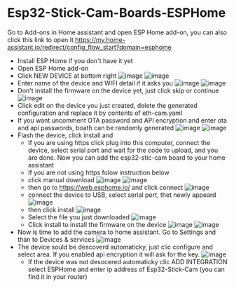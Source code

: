 # Esp32-Stick-Cam-Boards-ESPHome

Go to Add-ons in Home assistant and open ESP Home add-on, you can also click this link to open it
https://my.home-assistant.io/redirect/config_flow_start?domain=esphome

* Install ESP Home if you don't have it yet
* Open ESP Home add-on
* Click NEW DEVICE at bottom right
  ![image](https://github.com/petrak-vitek/Esp32-Stick-Cam-Boards-ESPHome/assets/76689233/c7e43185-e3d6-4bba-bd44-5adeea2c1403)
  ![image](https://github.com/petrak-vitek/Esp32-Stick-Cam-Boards-ESPHome/assets/76689233/768d3dc3-c80f-4107-9079-0b1536e8b4d1)
* Enter name of the device and WIFI detail if it asks you
  ![image](https://github.com/petrak-vitek/Esp32-Stick-Cam-Boards-ESPHome/assets/76689233/3d3865b0-3ccd-4140-8f95-477f23462080)
  ![image](https://github.com/petrak-vitek/Esp32-Stick-Cam-Boards-ESPHome/assets/76689233/a8cfe7fe-a4cf-4b9d-b006-e9dbe5a17df3)
* Don't install the firmware on the device yet, just click skip or continue
![image](https://github.com/petrak-vitek/Esp32-Stick-Cam-Boards-ESPHome/assets/76689233/dd1d7fcc-e388-415d-b237-cf9a222dbe74)
* Click edit on the device you just created, delete the generated configuration and replace it by contents of eth-cam.yaml
* If you want uncomment OTA password and API encryption and enter ota and api passwords, boath can be randomly generated
  ![image](https://github.com/petrak-vitek/Esp32-Stick-Cam-Boards-ESPHome/assets/76689233/d3351019-1d8d-41a1-bd61-0acb9fbe6724)
  ![image](https://github.com/petrak-vitek/Esp32-Stick-Cam-Boards-ESPHome/assets/76689233/9a369965-0753-4713-b4cc-6f4e6a151f68)
* Flash the device, click install and
  * If you are using https click plug into this computer, connect the device, select serial port and wait for the code to upload, and you are done. Now you can add the esp32-stic-cam board to your home assistant
  * If you are not using https folow instruction below
   * click manual download
![image](https://github.com/petrak-vitek/Esp32-Stick-Cam-Boards-ESPHome/assets/76689233/26380470-bfe0-48b0-a069-de01b1e2320b)
![image](https://github.com/petrak-vitek/Esp32-Stick-Cam-Boards-ESPHome/assets/76689233/a90f0998-8b38-4de1-b30b-047cd9eb4e9c)
   * then go to https://web.esphome.io/ and click connect
![image](https://github.com/petrak-vitek/Esp32-Stick-Cam-Boards-ESPHome/assets/76689233/4a83891f-7e3a-4083-864a-f909e016c55e)
   * connect the device to USB, select serial port, thet newly appeard
![image](https://github.com/petrak-vitek/Esp32-Stick-Cam-Boards-ESPHome/assets/76689233/c9a2e1e7-16c0-4ab9-bac0-2abfea181513)
  * then click install
![image](https://github.com/petrak-vitek/Esp32-Stick-Cam-Boards-ESPHome/assets/76689233/98251adb-80cb-4abe-a9a4-5c65870eddd8)
  * Select the file you just downloaded
![image](https://github.com/petrak-vitek/Esp32-Stick-Cam-Boards-ESPHome/assets/76689233/9692572a-dcae-4154-b3d4-260fe3df7059)
  * Click install to install the firmware on the device
![image](https://github.com/petrak-vitek/Esp32-Stick-Cam-Boards-ESPHome/assets/76689233/58978e65-b4de-4bf7-8dab-bf81dda495f6)
![image](https://github.com/petrak-vitek/Esp32-Stick-Cam-Boards-ESPHome/assets/76689233/a6ab4079-3d33-40a2-a195-c7efa78d11dd)
* Now is time to add the camera to home assistant. Go to Settings and than to Devices & services
![image](https://github.com/petrak-vitek/Esp32-Stick-Cam-Boards-ESPHome/assets/76689233/0cc6b549-004e-484b-a79f-40fa7fb92916)
* The device sould be descoverd automaticky, just clic configure and select area. If you enabled api encryption it will ask for the key.
![image](https://github.com/petrak-vitek/Esp32-Stick-Cam-Boards-ESPHome/assets/76689233/640acbcb-0246-4dd0-a6c1-3ded76939cf7)
  * If the device was not desocered automaticky clic ADD INTEGRATION select ESPHome and enter ip address of Esp32-Stick-Cam (you can find it in your router)

